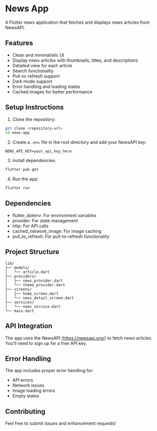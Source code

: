 # News App

A Flutter news application that fetches and displays news articles from NewsAPI.

## Features

- Clean and minimalistic UI
- Display news articles with thumbnails, titles, and descriptions
- Detailed view for each article
- Search functionality
- Pull-to-refresh support
- Dark mode support
- Error handling and loading states
- Cached images for better performance

## Setup Instructions

1. Clone the repository:
```bash
git clone <repository-url>
cd news-app
```

2. Create a `.env` file in the root directory and add your NewsAPI key:
```
NEWS_API_KEY=your_api_key_here
```

3. Install dependencies:
```bash
flutter pub get
```

4. Run the app:
```bash
flutter run
```

## Dependencies

- flutter_dotenv: For environment variables
- provider: For state management
- http: For API calls
- cached_network_image: For image caching
- pull_to_refresh: For pull-to-refresh functionality

## Project Structure

```
lib/
├── models/
│   └── article.dart
├── providers/
│   ├── news_provider.dart
│   └── theme_provider.dart
├── screens/
│   ├── home_screen.dart
│   └── news_detail_screen.dart
├── services/
│   └── news_service.dart
└── main.dart
```

## API Integration

The app uses the NewsAPI (https://newsapi.org/) to fetch news articles. You'll need to sign up for a free API key.

## Error Handling

The app includes proper error handling for:
- API errors
- Network issues
- Image loading errors
- Empty states

## Contributing

Feel free to submit issues and enhancement requests! 